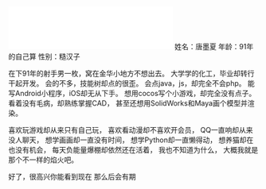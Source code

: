 <iframe frameborder="no" border="0" marginwidth="0" marginheight="0" width=330 height=86 src="//music.163.com/outchain/player?type=2&id=421137682&auto=1&height=66"></iframe>
姓名：唐墨夏
年龄：91年的自己算
性别：糙汉子

在下91年的射手男一枚，窝在金华小地方不想出去。
大学学的化工，毕业却转行干起开发。
会的不多，技能树却点的很歪。
会点java，js，却完全不会php。
能写Android小程序，iOS却无从下手。
想用cocos写个小游戏，却完全没有点子。
看着没有毛病，却熟练掌握CAD，
甚至还想用SolidWorks和Maya画个模型并渲染。

喜欢玩游戏却从来只有自己玩，
喜欢看动漫却不喜欢开会员，
QQ一直响却从来没人聊天，
想学画画却一直没有时间，
想学Python却一直懒得动，
想养猫却在也没有机会，
每天负能量爆棚却依然还在活着，
我也不知道为什么，
大概我就是那个不一样的焰火吧。

好了，很高兴你能看到现在
那么后会有期
